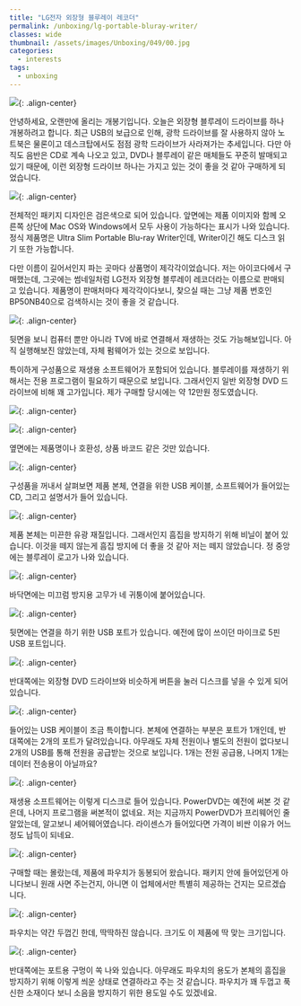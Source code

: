 ```yaml
---
title: "LG전자 외장형 블루레이 레코더"
permalink: /unboxing/lg-portable-bluray-writer/
classes: wide
thumbnail: /assets/images/Unboxing/049/00.jpg
categories:
  - interests
tags:
  - unboxing
---
```


![](/assets/images/Unboxing/049/00.jpg){: .align-center}

안녕하세요, 오랜만에 올리는 개봉기입니다. 오늘은 외장형 블루레이 드라이브를 하나 개봉하려고 합니다. 최근 USB의 보급으로 인해, 광학 드라이브를 잘 사용하지 않아 노트북은 물론이고 데스크탑에서도 점점 광학 드라이브가 사라져가는 추세입니다. 다만 아직도 음반은 CD로 계속 나오고 있고, DVD나 블루레이 같은 매체들도 꾸준히 발매되고 있기 때문에, 이런 외장형 드라이브 하나는 가지고 있는 것이 좋을 것 같아 구매하게 되었습니다.

![](/assets/images/Unboxing/049/01.jpg){: .align-center}

전체적인 패키지 디자인은 검은색으로 되어 있습니다. 앞면에는 제품 이미지와 함께 오른쪽 상단에 Mac OS와 Windows에서 모두 사용이 가능하다는 표시가 나와 있습니다. 정식 제품명은 Ultra Slim Portable Blu-ray Writer인데, Writer이긴 해도 디스크 읽기 또한 가능합니다.

다만 이름이 길어서인지 파는 곳마다 상품명이 제각각이었습니다. 저는 아이코다에서 구매했는데, 그곳에는 썸네일처럼 LG전자 외장형 블루레이 레코더라는 이름으로 판매되고 있습니다. 제품명이 판매처마다 제각각이다보니, 찾으실 때는 그냥 제품 번호인 BP50NB40으로 검색하시는 것이 좋을 것 같습니다.

![](/assets/images/Unboxing/049/02.jpg){: .align-center}

뒷면을 보니 컴퓨터 뿐만 아니라 TV에 바로 연결해서 재생하는 것도 가능해보입니다. 아직 실행해보진 않았는데, 자체 펌웨어가 있는 것으로 보입니다.

특이하게 구성품으로 재생용 소프트웨어가 포함되어 있습니다. 블루레이를 재생하기 위해서는 전용 프로그램이 필요하기 때문으로 보입니다. 그래서인지 일반 외장형 DVD 드라이브에 비해 꽤 고가입니다. 제가 구매할 당시에는 약 12만원 정도였습니다.

![](/assets/images/Unboxing/049/03.jpg){: .align-center}

![](/assets/images/Unboxing/049/04.jpg){: .align-center}

옆면에는 제품명이나 호환성, 상품 바코드 같은 것만 있습니다.

![](/assets/images/Unboxing/049/05.jpg){: .align-center}

구성품을 꺼내서 살펴보면 제품 본체, 연결을 위한 USB 케이블, 소프트웨어가 들어있는 CD, 그리고 설명서가 들어 있습니다.

![](/assets/images/Unboxing/049/06.jpg){: .align-center}

제품 본체는 미끈한 유광 재질입니다. 그래서인지 흠집을 방지하기 위해 비닐이 붙어 있습니다. 이것을 떼지 않는게 흠집 방지에 더 좋을 것 같아 저는 떼지 않았습니다. 정 중앙에는 블루레이 로고가 나와 있습니다.

![](/assets/images/Unboxing/049/07.jpg){: .align-center}

바닥면에는 미끄럼 방지용 고무가 네 귀퉁이에 붙어있습니다.

![](/assets/images/Unboxing/049/08.jpg){: .align-center}

뒷면에는 연결을 하기 위한 USB 포트가 있습니다. 예전에 많이 쓰이던 마이크로 5핀 USB 포트입니다.

![](/assets/images/Unboxing/049/09.jpg){: .align-center}

반대쪽에는 외장형 DVD 드라이브와 비슷하게 버튼을 눌러 디스크를 넣을 수 있게 되어 있습니다.

![](/assets/images/Unboxing/049/10.jpg){: .align-center}

들어있는 USB 케이블이 조금 특이합니다. 본체에 연결하는 부분은 포트가 1개인데, 반대쪽에는 2개의 포트가 달려있습니다. 아무래도 자체 전원이나 별도의 전원이 없다보니 2개의 USB를 통해 전원을 공급받는 것으로 보입니다. 1개는 전원 공급용, 나머지 1개는 데이터 전송용이 아닐까요?

![](/assets/images/Unboxing/049/11.jpg){: .align-center}

재생용 소프트웨어는 이렇게 디스크로 들어 있습니다. PowerDVD는 예전에 써본 것 같은데, 나머지 프로그램을 써본적이 없네요. 저는 지금까지 PowerDVD가 프리웨어인 줄 알았는데, 알고보니 셰어웨어였습니다. 라이센스가 들어있다면 가격이 비싼 이유가 어느정도 납득이 되네요.

![](/assets/images/Unboxing/049/12.jpg){: .align-center}

구매할 때는 몰랐는데, 제품에 파우치가 동봉되어 왔습니다. 패키지 안에 들어있던게 아니다보니 원래 사면 주는건지, 아니면 이 업체에서만 특별히 제공하는 건지는 모르겠습니다.

![](/assets/images/Unboxing/049/13.jpg){: .align-center}

파우치는 약간 두껍긴 한데, 딱딱하진 않습니다. 크기도 이 제품에 딱 맞는 크기입니다.

![](/assets/images/Unboxing/049/14.jpg){: .align-center}

반대쪽에는 포트용 구멍이 쏙 나와 있습니다. 아무래도 파우치의 용도가 본체의 흠집을 방지하기 위해 이렇게 씌운 상태로 연결하라고 주는 것 같습니다. 파우치가 꽤 두껍고 푹신한 소재이다 보니 소음을 방지하기 위한 용도일 수도 있겠네요.